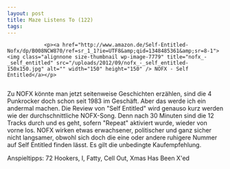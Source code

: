 ```yaml
---
layout: post
title: Maze Listens To (122)
tags:
---
```



                <p><a href="http://www.amazon.de/Self-Entitled-Nofx/dp/B008NCW870/ref=sr_1_1?ie=UTF8&amp;qid=1348485361&amp;sr=8-1"><img class="alignnone size-thumbnail wp-image-7779" title="nofx_-_self_entitled" src="/uploads/2012/09/nofx_-_self_entitled-150x150.jpg" alt="" width="150" height="150" /> NOFX - Self Entitled</a></p>
<img src="/uploads/2010/02/maze_listens_to_5stars.png" alt="" />
<p>Zu NOFX könnte man jetzt seitenweise Geschichten erzählen, sind die 4 Punkrocker doch schon seit 1983 im Geschäft. Aber das werde ich ein andermal machen. Die Review von &quot;Self Entitled&quot; wird genauso kurz werden wie der durchschnittliche NOFX-Song. Denn nach 30 Minuten sind die 12 Tracks durch und es geht, sofern &quot;Repeat&quot; aktiviert wurde, wieder von vorne los. NOFX wirken etwas erwachsener, politischer und ganz sicher nicht langsamer, obwohl sich doch die eine oder andere ruhigere Nummer auf Self Entitled finden lässt. Es gilt die unbedingte Kaufempfehlung.</p>
<p>Anspieltipps: 72 Hookers, I, Fatty, Cell Out, Xmas Has Been X'ed</p>
